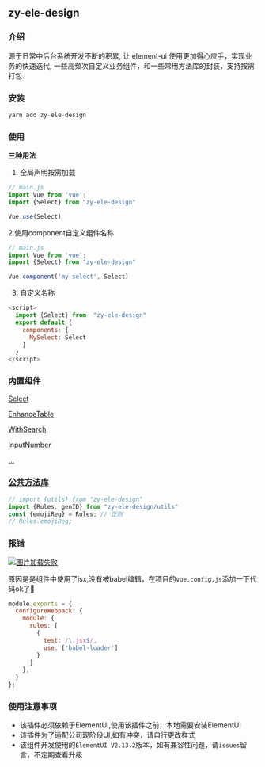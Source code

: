 ## zy-ele-design

### 介绍

源于日常中后台系统开发不断的积累, 让 element-ui 使用更加得心应手，实现业务的快速迭代, 一些高频次自定义业务组件，和一些常用方法库的封装，支持按需打包.

### 安装

```javascript
yarn add zy-ele-design
```

### 使用

**三种用法**

1. 全局声明按需加载
```javascript
// main.js
import Vue from 'vue';
import {Select} from "zy-ele-design"

Vue.use(Select)
```

2.使用component自定义组件名称
```javascript
// main.js
import Vue from 'vue';
import {Select} from "zy-ele-design"

Vue.component('my-select', Select)
```

3. 自定义名称
```javascript
<script>
  import {Select} from  "zy-ele-design"
  export default {
    components: {
      MySelect: Select
    }
  }
</script>
```

### 内置组件

[Select](https://github.com/hzfvictory/zy-ele-design/tree/master/packages/components/Select)

[EnhanceTable](https://github.com/hzfvictory/zy-ele-design/tree/master/packages/components/EnhanceTable)

[WithSearch](https://github.com/hzfvictory/zy-ele-design/tree/master/packages/components/WithSearch)

[InputNumber](https://github.com/hzfvictory/zy-ele-design/tree/master/packages/components/InputNumber)

[...](https://github.com/hzfvictory/zy-ele-design/tree/master/packages/components)

### [公共方法库](https://github.com/hzfvictory/zy-ele-design/blob/master/utils)

```javascript
// import {utils} from "zy-ele-design"
import {Rules, genID} from "zy-ele-design/utils"
const {emojiReg} = Rules; // 正则
// Rules.emojiReg;
```

### 报错

<a href="https://tva1.sinaimg.cn/large/0081Kckwly1glruqk4nbnj31kw0e276p.jpg" target="_blank" rel="noopener noreferrer"><img src="https://tva1.sinaimg.cn/large/0081Kckwly1glruqk4nbnj31kw0e276p.jpg" alt='图片加载失败'></a>

原因是是组件中使用了jsx,没有被babel编辑，在项目的`vue.config.js`添加一下代码ok了💪

```javascript
module.exports = {
  configureWebpack: {
    module: {
      rules: [
        {
          test: /\.jsx$/,
          use: ['babel-loader']
        }
      ]
    },
  }
};
```

### 使用注意事项

- 该插件必须依赖于ElementUI,使用该插件之前，本地需要安装ElementUI
- 该插件为了适配公司现阶段UI,如有冲突，请自行更改样式
- 该组件开发使用的`ElementUI V2.13.2`版本，如有兼容性问题，请`issues`留言，不定期查看升级

